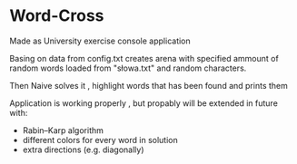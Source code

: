 # Word-Cross
Made as University exercise console application 

Basing on data from config.txt creates arena with specified ammount of random words loaded from "słowa.txt" and random characters.

Then Naive solves it , highlight words that has been found and prints them

Application is working properly , but propably will be extended in future with:
- Rabin–Karp algorithm
- different colors for every word in solution
- extra directions (e.g. diagonally)
